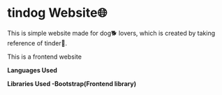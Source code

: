 <h1>tindog Website🌐</h1>

<p>This is simple website made for dog🐕 lovers, which is created by taking reference of tinder💖.</p>
<p>This is a frontend website</p>

<b>Languages Used<b>


<b>Libraries Used<b>
-Bootstrap(Frontend library)